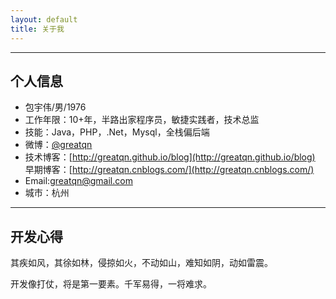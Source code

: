 ```yaml
---
layout: default
title: 关于我
---
```


---

## 个人信息

 - 包宇伟/男/1976
 - 工作年限：10+年，半路出家程序员，敏捷实践者，技术总监
 - 技能：Java，PHP，.Net，Mysql，全栈偏后端
 - 微博：[@greatqn](http://weibo.com/greatqn)
 - 技术博客：[http://greatqn.github.io/blog](http://greatqn.github.io/blog)  早期博客：[http://greatqn.cnblogs.com/](http://greatqn.cnblogs.com/)
 - Email:greatqn@gmail.com
 - 城市：杭州

---

## 开发心得

其疾如风，其徐如林，侵掠如火，不动如山，难知如阴，动如雷震。

开发像打仗，将是第一要素。千军易得，一将难求。


